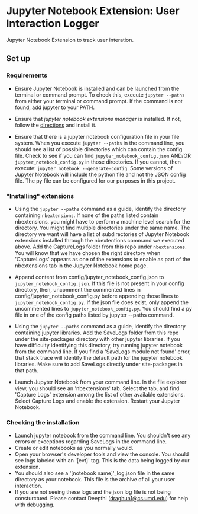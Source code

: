 # Jupyter Notebook Extension: User Interaction Logger

Jupyter Notebook Extension to track user interation. 

## Set up

### Requirements

-   Ensure Jupyter Notebook is installed and can be launched from the terminal or command prompt. 
    To check this, execute ```jupyter --paths``` from either your terminal or command prompt. If the command is not found, add
    jupyter to your PATH. 

-   Ensure that *jupyter notebook extensions manager* is installed.
    If not, follow the [directions](https://jupyter-contrib-nbextensions.readthedocs.io/en/latest/install.html) and install it. 

-   Ensure that there is a jupyter notebook configuration file in your file system. When you execute ```jupyter --paths``` in the 
    command line, you should see a list of possible directories which can contain the config file. Check to see if you can find
    ```jupyter_notebook_config.json``` AND/OR ```jupyter_notebook_config.py``` in those directories. If you cannot, then execute: ```jupyter notebook --generate-config```. Some versions of Jupyter Notebook will include the python file and not the JSON config file. The py file can be configured
    for our purposes in this project. 

### "Installing" extensions

-   Using the ```jupyter --paths``` command as a guide, identify the directory containing ```nbextensions```. If none of the paths listed contain nbextensions, 
    you might have to perform a machine level search for the directory. You might find multiple directories under the same name. The directory we want will have a
    list of subdirectories of Jupyter Notebook extensions installed through the nbextentions command we executed above. Add the CaptureLogs folder from this
    repo under ```nbextensions```. You will know that we have chosen the right directory when 'CaptureLogs' appears as one of the extensions to enable as part of
    the nbextensions tab in the Jupyter Notebook home page. 

-   Append content from config/jupyter_notebook_config.json to ```jupyter_notebook_config.json```. If this file is not present in your config directory,
    then, uncomment the commented lines in config/jupyter_notebook_config.py before appending those lines to ```jupyter_notebook_config.py```. If the json
    file does exist, only append the uncommented lines to ```jupyter_notebook_config.py```. You should find a py file in one of the config paths listed by jupyter
    --paths command. 

-   Using the ```jupyter --paths``` command as a guide, identify the directory containing jupyter libraries. Add the SaveLogs folder from this repo under 
    the site-packages directory with other jupyter libraries. If you have difficulty identifying this directory, try running jupyter notebook from 
    the command line. If you find a 'SaveLogs module not found' error, that stack trace will identify the default path for the jupyter notebook libraries. 
    Make sure to add SaveLogs directly under site-packages in that path. 

-   Launch Jupyter Notebook from your command line. In the file explorer view, you should see an 'nbextensions' tab. Select the tab, and
    find 'Capture Logs' extension among the list of other available extensions. Select Capture Logs and enable the extension. Restart your
    Jupyter Notebook. 

### Checking the installation

-   Launch jupyter notebook from the command line. You shouldn't see any errors or exceptions regarding SaveLogs in the command line. 
-   Create or edit notebooks as you normally would. 
-   Open your browser's developer tools and view the console. You should see logs labeled with an '[evt]' tag. This is the data being logged
    by our extension.
-   You should also see a '[notebook name]'_log.json file in the same directory as your notebook. This file is the archive of all your user interaction. 
-   If you are not seeing these logs and the json log file is not being consturctued. Please contact Deepthi (draghun1@cs.umd.edu) for help with
    debugging.
